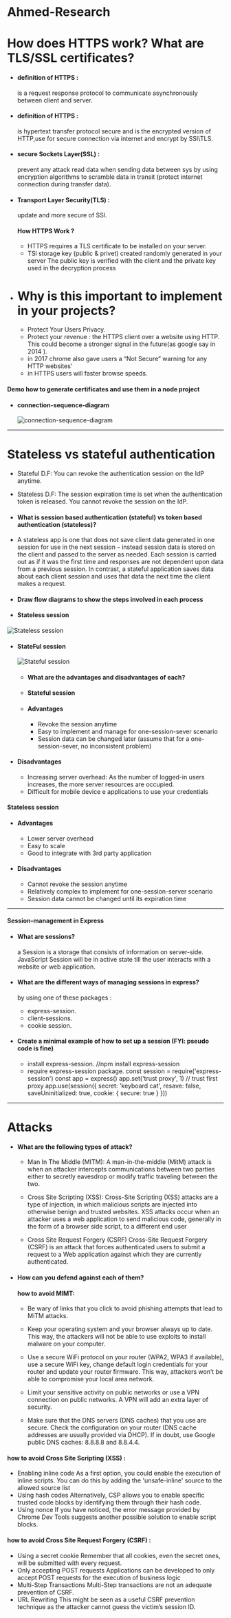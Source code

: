 # Ahmed-Research

# How does HTTPS work? What are TLS/SSL certificates?

- #### definition of HTTPS :

  is a request response protocol to communicate asynchronously between client and server.

- #### definition of HTTPS :

  is hypertext transfer protocol secure and is the encrypted version of HTTP,use for secure connection via internet and encrypt by SSl\TLS.

- #### secure Sockets Layer(SSL) :

  prevent any attack read data when sending data between sys by using encryption algorithms to scramble data in transit (protect internet connection during transfer data).

- #### Transport Layer Security(TLS) :

  update and more secure of SSl.

  #### How HTTPS Work ?

  - HTTPS requires a TLS certificate to be installed on your server.
  - TSl storage key (public & privet) created randomly generated in your server The public key is verified with the client and the private key used in the decryption process

- # Why is this important to implement in your projects?
  - Protect Your Users Privacy.
  - Protect your revenue : the HTTPS client over a website using HTTP. This could become a stronger signal in the future(as google say in 2014 ).
  - in 2017 chrome also gave users a “Not Secure” warning for any HTTP websites'
  - in HTTPS users will faster browse speeds.

#### Demo how to generate certificates and use them in a node project

- #### connection-sequence-diagram
  ![connection-sequence-diagram](https://user-images.githubusercontent.com/60399953/102102582-aa38c200-3e34-11eb-95fa-5b8ba1a4ff6e.png)

---

# Stateless vs stateful authentication

- Stateful D.F: You can revoke the authentication session on the IdP anytime.

- Stateless D.F: The session expiration time is set when the authentication token is released. You cannot revoke the session on the IdP.

- #### What is session based authentication (stateful) vs token based authentication (stateless)?

- A stateless app is one that does not save client data generated in one session for use in the next session – instead session data is stored on the client and passed to the server as needed. Each session is carried out as if it was the first time and responses are not dependent upon data from a previous session. In contrast, a stateful application saves data about each client session and uses that data the next time the client makes a request.

- #### Draw flow diagrams to show the steps involved in each process
- #### Stateless session

![Stateless session](https://user-images.githubusercontent.com/60399953/102102853-f08e2100-3e34-11eb-8d8c-f14510babea1.png)

- #### StateFul session

  ![Stateful session ](https://user-images.githubusercontent.com/60399953/102102992-17e4ee00-3e35-11eb-916e-090aec849b9e.png)

  - #### What are the advantages and disadvantages of each?

  - #### Stateful session
  - #### Advantages
    - Revoke the session anytime
    - Easy to implement and manage for one-session-sever scenario
    - Session data can be changed later (assume that for a one-session-sever, no inconsistent problem)

- #### Disadvantages
  - Increasing server overhead: As the number of logged-in users increases, the more server resources are occupied.
  - Difficult for mobile device e applications to use your credentials

#### Stateless session

- #### Advantages

  - Lower server overhead
  - Easy to scale
  - Good to integrate with 3rd party application

- #### Disadvantages
  - Cannot revoke the session anytime
  - Relatively complex to implement for one-session-server scenario
  - Session data cannot be changed until its expiration time

---

#### Session-management in Express

- #### What are sessions?

  a Session is a storage that consists of information on server-side. JavaScript Session will be in active state till the user interacts with a website or web application.

- #### What are the different ways of managing sessions in express?

  by using one of these packages :

  - express-session.
  - client-sessions.
  - cookie session.

- #### Create a minimal example of how to set up a session (FYI: pseudo code is fine)
  - install express-session.
    //npm install express-session
  - require express-session package.
    const session = require('express-session')
    const app = express()
    app.set('trust proxy', 1) // trust first proxy
    app.use(session({
    secret: 'keyboard cat',
    resave: false,
    saveUninitialized: true,
    cookie: { secure: true }
    }))

---

# Attacks

- #### What are the following types of attack?

  - Man In The Middle (MITM):
    A man-in-the-middle (MitM) attack is when an attacker intercepts communications between two parties either to secretly eavesdrop or modify traffic traveling between the two.

  - Cross Site Scripting (XSS):
    Cross-Site Scripting (XSS) attacks are a type of injection, in which malicious scripts are injected into otherwise benign and trusted websites. XSS attacks occur when an attacker uses a web application to send malicious code, generally in the form of a browser side script, to a different end user
  - Cross Site Request Forgery (CSRF)
    Cross-Site Request Forgery (CSRF) is an attack that forces authenticated users to submit a request to a Web application against which they are currently authenticated.

- #### How can you defend against each of them?

  #### how to avoid MIMT:

  - Be wary of links that you click to avoid phishing attempts that lead to MiTM attacks.
  - Keep your operating system and your browser always up to date. This way, the attackers will not be able to use exploits to install malware on your computer.

  - Use a secure WiFi protocol on your router (WPA2, WPA3 if available), use a secure WiFi key, change default login credentials for your router and update your router firmware. This way, attackers won’t be able to compromise your local area network.

  - Limit your sensitive activity on public networks or use a VPN connection on public networks. A VPN will add an extra layer of security.

  - Make sure that the DNS servers (DNS caches) that you use are secure. Check the configuration on your router (DNS cache addresses are usually provided via DHCP). If in doubt, use Google public DNS caches: 8.8.8.8 and 8.8.4.4.

#### how to avoid Cross Site Scripting (XSS) :

- Enabling inline code
  As a first option, you could enable the execution of inline scripts. You can do this by adding the 'unsafe-inline' source to the allowed source list
- Using hash codes
  Alternatively, CSP allows you to enable specific trusted code blocks by identifying them through their hash code.
- Using nonce
  If you have noticed, the error message provided by Chrome Dev Tools suggests another possible solution to enable script blocks.

#### how to avoid Cross Site Request Forgery (CSRF) :

- Using a secret cookie
  Remember that all cookies, even the secret ones, will be submitted with every request.
- Only accepting POST requests
  Applications can be developed to only accept POST requests for the execution of business logic
- Multi-Step Transactions
  Multi-Step transactions are not an adequate prevention of CSRF.
- URL Rewriting
  This might be seen as a useful CSRF prevention technique as the attacker cannot guess the victim’s session ID.
